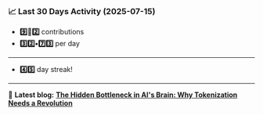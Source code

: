 <!--START_STATS-->
### 📈 Last 30 Days Activity (2025-07-15)  
- **9️⃣🎱2️⃣** contributions  
- **3️⃣2️⃣•7️⃣3️⃣** per day
---
- **4️⃣5️⃣** day streak!
---
📝 **Latest blog:** [**The Hidden Bottleneck in AI's Brain: Why Tokenization Needs a Revolution**](https://andriak.com/blog/tokenization-revolution)
<!--END_STATS-->
